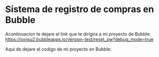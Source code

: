 # Sistema de registro de compras en Bubble
Acontinuacion te dejare el link que te dirigira a mi proyecto de Bubble: https://jovisu2.bubbleapps.io/version-test/reset_pw?debug_mode=true

Aqui de dejare el codigo de mi proyecto en Bubble: 

<!doctype html>
<html lang="en">
<head>
<meta charset="utf-8">
<meta http-equiv="X-UA-Compatible" content="IE=edge,chrome=1">
<title>Bubble | No-code apps</title>
<script type="text/javascript">
    window.bubble_session_uid = '1713555765663x899276829893602700';
</script>
<script type="text/javascript">
    window.headers_source_maps = []
</script>
<script type="text/javascript">
function load_error_function (event) {
  return window.load_error_log.push({ msg: event.message, error_url: event.filename, line: event.lineno, col: event.colno })
}
window.load_error_log = [];
window.addEventListener('error', load_error_function);
window.disableLoadErrorFunction = function () {
  window.removeEventListener('error', load_error_function);
}
</script>
<meta name="referrer" content="origin">
<script type="text/javascript">
if (!window._bubble_page_load_data) {
  window._bubble_page_load_data = {}
}
if (!window._bubble_page_load_data.js_execution_timings) {
  window._bubble_page_load_data.js_execution_timings = {}
}
window._bubble_page_load_data.js_execution_timings['pre_early_js'] = Date.now();
</script><script type="text/javascript" crossorigin="anonymous" charset="UTF-8" src="/package/early_js/05ae9fe83d6b755291132aab9d325d70918aafd336da1bd91a41a31c8b25734b/early.js"></script><script type="text/javascript">
if (!window._bubble_page_load_data) {
  window._bubble_page_load_data = {}
}
if (!window._bubble_page_load_data.js_execution_timings) {
  window._bubble_page_load_data.js_execution_timings = {}
}
window._bubble_page_load_data.js_execution_timings['post_early_js'] = Date.now();
</script>
<script type="text/javascript">(function () {
    function onWebFontFinish () {
        window.google_web_fonts_active = true;
if (window.google_web_fonts_active_cb) {
    window.google_web_fonts_active_cb();
}
        (function fontface_loaded_snippet (font) {
  if (window.fontface_loaded == null) {
    window.fontface_loaded = {}
  }
  if (font != null) {
    window.fontface_loaded[font] = true
  } else {
    window.all_fontface_loaded = true
  }
  if (window.fontface_webfonts_loaded_cb) {
    return window.fontface_webfonts_loaded_cb(font)
  }
})()
    }
    const WebFontConfig = {'google': { families: ["Open Sans:regular","Open Sans:600","Open Sans:700"] },
        active: function() {
            onWebFontFinish()
        },
        inactive: function() {
            console.log('Failed to load all the fonts');
            onWebFontFinish()
        },
        fontinactive: function(family_name, fvd) {
            console.log('fontinactive being called for ' + family_name + ', Google says the fonts didnt render');
            onWebFontFinish()
        }
    }
        window.WebFont.load(WebFontConfig);
})();</script>
<script>
(function initialize_data() {
const xhr = new XMLHttpRequest();
xhr.onreadystatechange = function() {
    if (this.readyState === 4 && this.status === 200) {
        const data = JSON.parse(this.responseText);

        function init_data() {
            data.forEach(function(d) {
                Lib().db_instance().initialize_data(d.id, d.data, d.type, d.version);
            })
        }

        if (window.Lib) {
            init_data();
        } else {
            window.Lib_post_load = init_data;
        }
    }
};
xhr.open("GET", "https://jovisu2.bubbleapps.io/version-test/api/1.1/init/data?location=" + encodeURIComponent(window.location.href), true);
xhr.send();
})();
</script>
<script type="text/javascript">window.gm_key = "AIzaSyDrc7Z2Xh0LNmHty4bO9Jine0mnKpx6p9Q";</script>
<script type="text/javascript">window.glrl_key_status = false;</script>
<script type="text/javascript">window.bubble_page_load_id = "1713574753092x837";</script>
<script type="text/javascript">window.bubble_plp_token = "YLkAHBdvLlqv/jdHtFuhspF0zV9LlC8aI2G2HQR6tNA=";</script>
<script type="text/javascript">window.bubble_is_leanjs = false;</script>
<script type="text/javascript">window.bubble_shim_modules = false;</script>
<link rel="icon" type="image/png" href="https://e7402e0cf29781d63ea791e4b2761e4b.cdn.bubble.io/f1530294839424x143528842134401200/Icon-no-clearspace.png" />
<meta name="fragment" content="!">
<meta name="description" content="Bubble introduces a new way to build a web application. It’s a point-and-click programming tool. Bubble hosts all applications on its cloud platform.">
<meta name="description" content="Bubble introduces a new way to build a web application. It’s a point-and-click programming tool. Bubble hosts all applications on its cloud platform.">
<meta name="twitter:card" content="summary_large_image" />
<meta property="og:title" content="Bubble - Visual Programming" />
<meta name="twitter:title" content="Bubble - Visual Programming" />
<meta property="og:site_name" content="Bubble" />
<meta name="twitter:site_name" content="Bubble" />
<meta property="og:description" content="Build stuff without code and launch a startup without a tech-cofounder! Bubble is a visual programing language. Instead of typing code, use a visual editor to build applications. " />
<meta name="twitter:description" content="Build stuff without code and launch a startup without a tech-cofounder! Bubble is a visual programing language. Instead of typing code, use a visual editor to build applications. " />
<link rel="image_src" href="https://e7402e0cf29781d63ea791e4b2761e4b.cdn.bubble.io/f1673991650471x907829260206606500/URL%20Preview%20Image%20%E2%80%93%20Meta%20%E2%80%93%20Tagline.png" />
<meta property="og:image" content="https://e7402e0cf29781d63ea791e4b2761e4b.cdn.bubble.io/f1673991650471x907829260206606500/URL%20Preview%20Image%20%E2%80%93%20Meta%20%E2%80%93%20Tagline.png" />
<meta name="twitter:image:src" content="https://e7402e0cf29781d63ea791e4b2761e4b.cdn.bubble.io/f1673991650471x907829260206606500/URL%20Preview%20Image%20%E2%80%93%20Meta%20%E2%80%93%20Tagline.png" />
<meta property="og:url" content="https://jovisu2.bubbleapps.io/version-test/reset_pw?debug_mode=true" />
<meta property="og:type" content="website" />
<meta property="fb:app_id" content="340887986039814" />
<meta name="twitter:card" content="summary_large_image" />
<meta name="viewport" content="width=device-width,initial-scale=1.0">
<script type="text/javascript">window._p = '{"id":"app_free2","no_branding":false,"import_export_csv":false,"custom_domain":false}';</script>
<script type="text/javascript">window.bubble_page_name = "reset_pw";</script>
<script type="text/javascript">window.__bubble_module_mode = false;</script>
<link type="text/css" href="/package/run_css/cc389046dd6aaecb9a0d69667475fd369ee33fddb7aa304431667c3d963374f7/jovisu2/test/reset_pw/xfalse/xtrue/run.css" rel="stylesheet">
<script type="text/javascript">
if (!window._bubble_page_load_data) {
  window._bubble_page_load_data = {}
}
if (!window._bubble_page_load_data.js_execution_timings) {
  window._bubble_page_load_data.js_execution_timings = {}
}
window._bubble_page_load_data.js_execution_timings['pre_run_js'] = Date.now();
</script>
<script type="text/javascript" crossorigin="anonymous" charset="UTF-8" src="/package/pre_run_jquery_js/dee903a9e36db713e4c86d0cdd96d921e37be0c1293ed8dee29e2e4d7713b9ff/pre_run_jquery.js"></script>
<script type="text/javascript" crossorigin="anonymous" charset="UTF-8" src="/package/run_debug_js/17809af8f7a5d41e679ce7a66b6262f5ca5298bfdec87ea879440862b303f8ef/xfalse/x29/run_debug.js"></script>
<script type="text/javascript">
if (!window._bubble_page_load_data) {
  window._bubble_page_load_data = {}
}
if (!window._bubble_page_load_data.js_execution_timings) {
  window._bubble_page_load_data.js_execution_timings = {}
}
window._bubble_page_load_data.js_execution_timings['post_run_js'] = Date.now();
</script>
<script type="text/javascript">
if (!window._bubble_page_load_data) {
  window._bubble_page_load_data = {}
}
if (!window._bubble_page_load_data.js_execution_timings) {
  window._bubble_page_load_data.js_execution_timings = {}
}
window._bubble_page_load_data.js_execution_timings['pre_static_js'] = Date.now();
</script><script type="text/javascript" crossorigin="anonymous" charset="UTF-8" src="/package/static_js/f50a7038bcf31d2ff2554e7500bbc28581e2d85b1500df7fd5b1b02d31a4914d/jovisu2/test/reset_pw/xnull/xfalse/xtrue/xfalse/static.js"></script><script type="text/javascript">
if (!window._bubble_page_load_data) {
  window._bubble_page_load_data = {}
}
if (!window._bubble_page_load_data.js_execution_timings) {
  window._bubble_page_load_data.js_execution_timings = {}
}
window._bubble_page_load_data.js_execution_timings['post_static_js'] = Date.now();
</script>
<script type="text/javascript">
if (!window._bubble_page_load_data) {
  window._bubble_page_load_data = {}
}
if (!window._bubble_page_load_data.js_execution_timings) {
  window._bubble_page_load_data.js_execution_timings = {}
}
window._bubble_page_load_data.js_execution_timings['pre_dynamic_js'] = Date.now();
</script><script type="text/javascript" crossorigin="anonymous" charset="UTF-8" src="/package/dynamic_js/97a493f899b9cfc1f257af82a3d78ee8a557fa7be04ae812e7948550e790bc37/jovisu2/test/reset_pw/xnull/xfalse/xfalse/en_us/xfalse/xtrue/dynamic.js"></script><script type="text/javascript">
if (!window._bubble_page_load_data) {
  window._bubble_page_load_data = {}
}
if (!window._bubble_page_load_data.js_execution_timings) {
  window._bubble_page_load_data.js_execution_timings = {}
}
window._bubble_page_load_data.js_execution_timings['post_dynamic_js'] = Date.now();
</script>
<script type="text/javascript">window._bubble_page_load_data.js_execution_timings.plugin_js_start_execution = Date.now();</script>
<script type="text/javascript">window._bubble_page_load_data.js_execution_timings.plugin_js_end_execution = Date.now();</script>
</head>
<body><script type="text/javascript">
window.addEventListener('DOMContentLoaded', function () {
  if (window.appquery == null) {
    const css = document.createElement('style');
css.type='text/css';
css.appendChild(document.createTextNode(".warning-message-failure {padding: 30px; line-height: 1.5; white-space: pre; z-index: 1000000; position: fixed; width: 100%; height: 100%; background: white;}"));
document.getElementsByTagName("head")[0].appendChild(css);
const newDiv = document.createElement("div");
newDiv.className = "warning-message-failure";
newDiv.innerHTML = "Your browser was unable to load some necessary resources, contact your IT network administrator and ask them to allow access to <br><br>     d3dqmih97rcqmh.cloudfront.net <br>     e7402e0cf29781d63ea791e4b2761e4b.cdn.bubble.io/ <br>     d1muf25xaso8hp.cloudfront.net";
document.body.appendChild(newDiv);
    httpRequest = new XMLHttpRequest();
httpRequest.open('POST', '/user/m', true);
httpRequest.setRequestHeader('Content-Type', 'application/json');
httpRequest.send(JSON.stringify({measures: {page_load_error: 1, url: document.location.href, errors: window.load_error_log}}));
  };
});
</script><script type="text/javascript">window.addEventListener('DOMContentLoaded', function () {if (window.appquery && window.app == null) {const css = document.createElement('style');
css.type='text/css';
css.appendChild(document.createTextNode(".warning-message-failure {padding: 30px; line-height: 1.5; white-space: pre; z-index: 1000000; position: fixed; width: 100%; height: 100%; background: white;}"));
document.getElementsByTagName("head")[0].appendChild(css);
const newDiv = document.createElement("div");
newDiv.className = "warning-message-failure";
newDiv.innerHTML = "Your browser was unable to load the application data. We've been notified of the issue. Please try again in a few moments and make sure not to use ad-blockers.";
document.body.appendChild(newDiv);}});</script>
<img style="display: none;" src="data:image/gif;base64,R0lGODlhAQABAIAAAAAAAP///yH5BAEAAAAALAAAAAABAAEAAAIBRAA7" />
</body>
</html>

